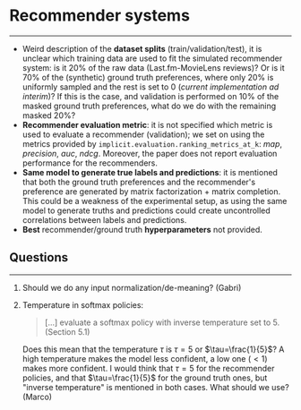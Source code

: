 # Recommender systems
---
* Weird description of the **dataset splits** (train/validation/test), 
  it is unclear which training data are used to fit the simulated 
  recommender system: is it $20\%$ of the raw data (Last.fm-MovieLens 
  reviews)? 
  Or is it $70\%$ of the (synthetic) ground truth preferences, where 
  only $20\%$ is uniformly sampled and the rest is set to $0$ (*current 
  implementation ad interim*)? If this is the case, and validation 
  is performed on $10\%$ of the masked ground truth preferences, what 
  do we do with the remaining masked $20\%$?
* **Recommender evaluation metric**: it is not specified which 
   metric is used to evaluate a recommender (validation); we set 
   on using the metrics provided by 
   `implicit.evaluation.ranking_metrics_at_k`: *map*, *precision*, *auc*, *ndcg*. 
   Moreover, the paper does not report evaluation performance for 
   the recommenders.
* **Same model to generate true labels and predictions**: it is 
  mentioned that both the ground truth preferences and the 
  recommender's preference are generated by matrix factorization \+ 
  matrix completion. This could be a weakness of the experimental 
  setup, as using the same model to generate truths and predictions 
  could create uncontrolled correlations between labels and 
  predictions.
* **Best** recommender/ground truth **hyperparameters** not provided.

## Questions
---
1. Should we do any input normalization/de-meaning? (Gabri)
2. Temperature in softmax policies:
   > [...] evaluate a softmax policy with inverse temperature set 
   > to 5. (Section 5.1)
   
   Does this mean that the temperature $\tau$ is $\tau=5$ or $\tau=\frac{1}{5}$? A high 
   temperature makes the model less confident, a low one ($<1$) makes 
   more confident. I would think that $\tau=5$ for the recommender 
   policies, and that $\tau=\frac{1}{5}$ for the ground truth ones, but "inverse 
   temperature" is mentioned in both cases. What should we use? 
   (Marco)